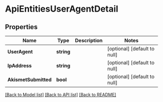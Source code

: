 # ApiEntitiesUserAgentDetail

## Properties
Name | Type | Description | Notes
------------ | ------------- | ------------- | -------------
**UserAgent** | **string** |  | [optional] [default to null]
**IpAddress** | **string** |  | [optional] [default to null]
**AkismetSubmitted** | **bool** |  | [optional] [default to null]

[[Back to Model list]](../README.md#documentation-for-models) [[Back to API list]](../README.md#documentation-for-api-endpoints) [[Back to README]](../README.md)


